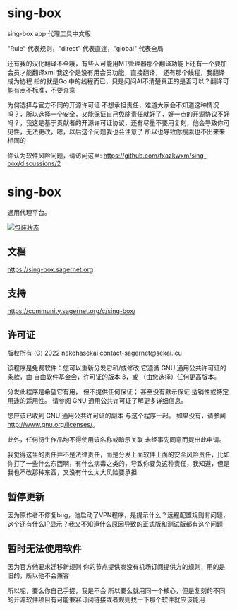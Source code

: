 # sing-box
sing-box app 代理工具中文版

"Rule" 代表规则，"direct" 代表直连，"global" 代表全局


还有我的汉化翻译不全哦，有些人可能用MT管理器那个翻译功能上还有一个要加会员才能翻译xml 我这个是没有用会员功能，直接翻译，
还有那个线程，我翻译成为协程 指的就是Go 中的线程而已，只是问问AI不清楚真正的是否可以？翻译可能有点不标准，不要介意

为何选择与官方不同的开源许可证 不想承担责任，难道大家会不知道这种情况吗？，所以选择一个安全，又能保证自己免除责任就好了，好一点的开源协议不好吗？，我这是基于贡献者的开源许可证协议，还有尽量不要用复刻，他会导致你可见性，无法更改，嗯，以后这个问题我也会注意了 所以也导致你搜索也不出来来相同的

你认为软件风险问题，请访问这里:
https://github.com/fxazkwxm/sing-box/discussions/2

# sing-box

通用代理平台。

[![包装状态](https://repology.org/badge/vertical-allrepos/sing-box.svg)](https://repology.org/project/sing-box/versions)

## 文档

https://sing-box.sagernet.org

## 支持

https://community.sagernet.org/c/sing-box/

## 许可证

版权所有 (C) 2022 nekohasekai <contact-sagernet@sekai.icu>

 该程序是免费软件：您可以重新分发它和/或修改
 它遵循 GNU 通用公共许可证的条款，由
 自由软件基金会，许可证的版本 3，或
 （由您选择）任何更高版本。

 分发此程序是希望它有用，
 但不提供任何保证； 甚至没有默示保证
 适销性或特定用途的适用性。 请参阅
 GNU 通用公共许可证了解更多详细信息。

 您应该已收到 GNU 通用公共许可证的副本
 与这个程序一起。 如果没有，请参阅 <http://www.gnu.org/licenses/>。

 此外，任何衍生作品均不得使用该名称或暗示关联
 未经事先同意而提出此申请。

 我觉得这里的责任并不是法律责任，而是分发上面软件上面的安全风险责任，比如你打了一些什么东西啊，有什么病毒之类的，导致你要负这种责任，我知道，但是我也不改那种东西，又没有什么太大风险要承担

## 暂停更新
因为原作者不修复bug，他启动了VPN程序，是提示什么？远程配置规则有问题，这个还有什么IP显示？我又不知道什么原因导致的正式版和测试版都有这个问题
## 暂时无法使用软件
因为官方他要求迁移新规则
你的节点提供商没有机场订阅提供方的规则，用的是旧的，所以他不会兼容

所以呢，要么你自己手搓，我是不会
所以要么就用同一个核心，但是复刻的不同的开源软件项目有可能兼容订阅链接或者规则找一下那个软件就应该能用
